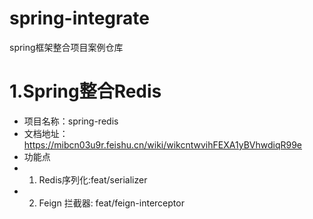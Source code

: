 # spring-integrate
spring框架整合项目案例仓库
# 1.Spring整合Redis
- 项目名称：spring-redis
- 文档地址：https://mibcn03u9r.feishu.cn/wiki/wikcntwvihFEXA1yBVhwdiqR99e
- 功能点
- 1. Redis序列化:feat/serializer
- 2. Feign 拦截器: feat/feign-interceptor